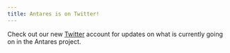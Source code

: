 ```yaml
---
title: Antares is on Twitter!
---
```


Check out our new [Twitter](https://twitter.com/AntaresCircuit) account for updates on what is currently going on in the Antares project.
